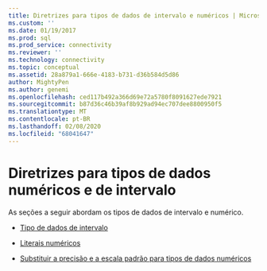 ```yaml
---
title: Diretrizes para tipos de dados de intervalo e numéricos | Microsoft Docs
ms.custom: ''
ms.date: 01/19/2017
ms.prod: sql
ms.prod_service: connectivity
ms.reviewer: ''
ms.technology: connectivity
ms.topic: conceptual
ms.assetid: 28a879a1-666e-4183-b731-d36b584d5d86
author: MightyPen
ms.author: genemi
ms.openlocfilehash: ced117b492a366d69e72a5780f8091627ede7921
ms.sourcegitcommit: b87d36c46b39af8b929ad94ec707dee8800950f5
ms.translationtype: MT
ms.contentlocale: pt-BR
ms.lasthandoff: 02/08/2020
ms.locfileid: "68041647"
---
```

# <a name="guidelines-for-interval-and-numeric-data-types"></a>Diretrizes para tipos de dados numéricos e de intervalo
As seções a seguir abordam os tipos de dados de intervalo e numérico.  
  
-   [Tipo de dados de intervalo](../../../odbc/reference/appendixes/interval-data-types.md)  
  
-   [Literais numéricos](../../../odbc/reference/appendixes/numeric-literals.md)  
  
-   [Substituir a precisão e a escala padrão para tipos de dados numéricos](../../../odbc/reference/appendixes/overriding-default-precision-and-scale-for-numeric-data-types.md)
